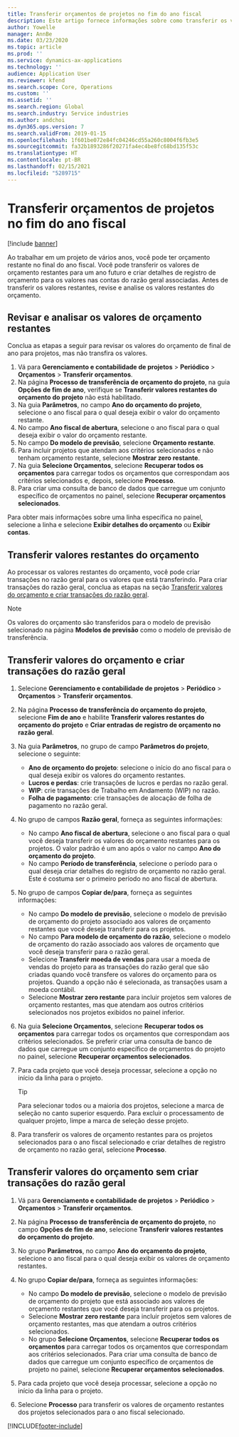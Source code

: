 ```yaml
---
title: Transferir orçamentos de projetos no fim do ano fiscal
description: Este artigo fornece informações sobre como transferir os valores de orçamento restantes para os anos futuros e criar detalhes do registro de orçamento.
author: Yowelle
manager: AnnBe
ms.date: 03/23/2020
ms.topic: article
ms.prod: ''
ms.service: dynamics-ax-applications
ms.technology: ''
audience: Application User
ms.reviewer: kfend
ms.search.scope: Core, Operations
ms.custom: ''
ms.assetid: ''
ms.search.region: Global
ms.search.industry: Service industries
ms.author: andchoi
ms.dyn365.ops.version: 7
ms.search.validFrom: 2019-01-15
ms.openlocfilehash: 1f601be072e84fc04246cd55a260c8004f6fb3e5
ms.sourcegitcommit: fa32b1893286f20271fa4ec4be8fc68bd135f53c
ms.translationtype: HT
ms.contentlocale: pt-BR
ms.lasthandoff: 02/15/2021
ms.locfileid: "5289715"
---
```

# <a name="transfer-project-budgets-at-fiscal-year-end"></a>Transferir orçamentos de projetos no fim do ano fiscal

[!include [banner](../includes/banner.md)]

Ao trabalhar em um projeto de vários anos, você pode ter orçamento restante no final do ano fiscal. Você pode transferir os valores de orçamento restantes para um ano futuro e criar detalhes de registro de orçamento para os valores nas contas do razão geral associadas. Antes de transferir os valores restantes, revise e analise os valores restantes do orçamento.

## <a name="review-and-analyze-remaining-budget-amounts"></a>Revisar e analisar os valores de orçamento restantes

Conclua as etapas a seguir para revisar os valores do orçamento de final de ano para projetos, mas não transfira os valores.

1. Vá para **Gerenciamento e contabilidade de projetos** > **Periódico** > **Orçamentos** > **Transferir orçamentos**. 
2. Na página **Processo de transferência de orçamento do projeto**, na guia **Opções de fim de ano**, verifique se **Transferir valores restantes do orçamento do projeto** não está habilitado.
3. Na guia **Parâmetros**, no campo **Ano do orçamento do projeto**, selecione o ano fiscal para o qual deseja exibir o valor do orçamento restante. 
4. No campo **Ano fiscal de abertura**, selecione o ano fiscal para o qual deseja exibir o valor do orçamento restante. 
5. No campo **Do modelo de previsão**, selecione **Orçamento restante**. 
6. Para incluir projetos que atendam aos critérios selecionados e não tenham orçamento restante, selecione **Mostrar zero restante**.  
7. Na guia **Selecione Orçamentos**, selecione **Recuperar todos os orçamentos** para carregar todos os orçamentos que correspondam aos critérios selecionados e, depois, selecione **Processo**. 
8. Para criar uma consulta de banco de dados que carregue um conjunto específico de orçamentos no painel, selecione **Recuperar orçamentos selecionados**.

Para obter mais informações sobre uma linha específica no painel, selecione a linha e selecione **Exibir detalhes do orçamento** ou **Exibir contas**.

## <a name="carry-forward-remaining-budget-amounts"></a>Transferir valores restantes do orçamento 

Ao processar os valores restantes do orçamento, você pode criar transações no razão geral para os valores que está transferindo. Para criar transações do razão geral, conclua as etapas na seção [Transferir valores do orçamento e criar transações do razão geral](#carry-forward). 

> [!NOTE]
> Os valores do orçamento são transferidos para o modelo de previsão selecionado na página **Modelos de previsão** como o modelo de previsão de transferência.  

## <a name="carry-forward-budget-amounts-and-create-general-ledger-transactions"></a><a name="carry-forward"></a>Transferir valores do orçamento e criar transações do razão geral

1.  Selecione **Gerenciamento e contabilidade de projetos** > **Periódico** > **Orçamentos** > **Transferir orçamentos**. 
2. Na página **Processo de transferência do orçamento do projeto**, selecione **Fim de ano** e habilite **Transferir valores restantes do orçamento do projeto** e **Criar entradas de registro de orçamento no razão geral**. 
3. Na guia **Parâmetros**, no grupo de campo **Parâmetros do projeto**, selecione o seguinte:

   - **Ano de orçamento do projeto**: selecione o início do ano fiscal para o qual deseja exibir os valores do orçamento restantes. 
   - **Lucros e perdas**: crie transações de lucros e perdas no razão geral. 
   -  **WIP**: crie transações de Trabalho em Andamento (WIP) no razão.
   -  **Folha de pagamento**: crie transações de alocação de folha de pagamento no razão geral. 

5. No grupo de campos **Razão geral**, forneça as seguintes informações: 

   - No campo **Ano fiscal de abertura**, selecione o ano fiscal para o qual você deseja transferir os valores do orçamento restantes para os projetos. O valor padrão é um ano após o valor no campo **Ano do orçamento do projeto**.
   -  No campo **Período de transferência**, selecione o período para o qual deseja criar detalhes do registro de orçamento no razão geral. Este é costuma ser o primeiro período no ano fiscal de abertura.

6. No grupo de campos **Copiar de/para**, forneça as seguintes informações:

   - No campo **Do modelo de previsão**, selecione o modelo de previsão de orçamento do projeto associado aos valores de orçamento restantes que você deseja transferir para os projetos. 
   - No campo **Para modelo de orçamento do razão**, selecione o modelo de orçamento do razão associado aos valores de orçamento que você deseja transferir para o razão geral. 
   -  Selecione **Transferir moeda de vendas** para usar a moeda de vendas do projeto para as transações do razão geral que são criadas quando você transfere os valores do orçamento para os projetos. Quando a opção não é selecionada, as transações usam a moeda contábil. 
   -  Selecione **Mostrar zero restante** para incluir projetos sem valores de orçamento restantes, mas que atendam aos outros critérios selecionados nos projetos exibidos no painel inferior.

7. Na guia **Selecione Orçamentos**, selecione **Recuperar todos os orçamentos** para carregar todos os orçamentos que correspondam aos critérios selecionados. Se preferir criar uma consulta de banco de dados que carregue um conjunto específico de orçamentos do projeto no painel, selecione **Recuperar orçamentos selecionados**.
8. Para cada projeto que você deseja processar, selecione a opção no início da linha para o projeto.

    > [!TIP]
    > Para selecionar todos ou a maioria dos projetos, selecione a marca de seleção no canto superior esquerdo. Para excluir o processamento de qualquer projeto, limpe a marca de seleção desse projeto.

9. Para transferir os valores de orçamento restantes para os projetos selecionados para o ano fiscal selecionado e criar detalhes de registro de orçamento no razão geral, selecione **Processo**.

## <a name="carry-forward-budget-amounts-without-creating-general-ledger-transactions"></a>Transferir valores do orçamento sem criar transações do razão geral

1. Vá para **Gerenciamento e contabilidade de projetos** > **Periódico** > **Orçamentos** > **Transferir orçamentos**.
2. Na página **Processo de transferência de orçamento do projeto**, no campo **Opções de fim de ano**, selecione **Transferir valores restantes do orçamento do projeto**.
3. No grupo **Parâmetros**, no campo **Ano do orçamento do projeto**, selecione o ano fiscal para o qual deseja exibir os valores de orçamento restantes.
4. No grupo **Copiar de/para**, forneça as seguintes informações:

   - No campo **Do modelo de previsão**, selecione o modelo de previsão de orçamento do projeto que está associado aos valores de orçamento restantes que você deseja transferir para os projetos. 
   - Selecione **Mostrar zero restante** para incluir projetos sem valores de orçamento restantes, mas que atendam a outros critérios selecionados.
   - No grupo **Selecione Orçamentos**, selecione **Recuperar todos os orçamentos** para carregar todos os orçamentos que correspondam aos critérios selecionados. Para criar uma consulta de banco de dados que carregue um conjunto específico de orçamentos de projeto no painel, selecione **Recuperar orçamentos selecionados**.

5. Para cada projeto que você deseja processar, selecione a opção no início da linha para o projeto. 
6. Selecione **Processo** para transferir os valores de orçamento restantes dos projetos selecionados para o ano fiscal selecionado.



[!INCLUDE[footer-include](../includes/footer-banner.md)]